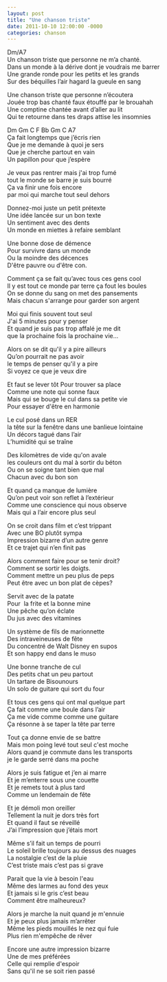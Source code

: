 ```yaml
---
layout: post
title: "Une chanson triste"
date: 2011-10-10 12:00:00 -0000
categories: chanson
---
```


Dm/A7  
Un chanson triste que personne ne m’a chanté.  
Dans un monde à la dérive dont je voudrais me barrer  
Une grande ronde pour les petits et les grands  
Sur des béquilles l’air hagard la gueule en sang

Une chanson triste que personne n’écoutera  
Jouée trop bas chanté faux étouffé par le brouahah  
Une comptine chantée avant d’aller au lit  
Qui te retourne dans tes draps attise les insomnies

Dm Gm C F Bb Gm C A7  
Ça fait longtemps que j’écris rien  
Que je me demande à quoi je sers  
Que je cherche partout en vain  
Un papillon pour que j’espère

Je veux pas rentrer mais j'ai trop fumé  
tout le monde se barre je suis bourré  
Ça va finir une fois encore  
par moi qui marche tout seul dehors

Donnez-moi juste un petit prétexte  
Une idée lancée sur un bon texte  
Un sentiment avec des dents  
Un monde en miettes à refaire semblant

Une bonne dose de démence  
Pour survivre dans un monde  
Ou la moindre des décences  
D'être pauvre ou d'être con.

Comment ça se fait qu’avec tous ces gens cool  
Il y est tout ce monde par terre ça fout les boules  
On se donne du sang on met des pansements  
Mais chacun s'arrange pour garder son argent

Moi qui finis souvent tout seul  
J'ai 5 minutes pour y penser  
Et quand je suis pas trop affalé je me dit  
que la prochaine fois la prochaine vie...

Alors on se dit qu'il y a pire ailleurs  
Qu’on pourrait ne pas avoir  
le temps de penser qu'il y a pire  
Si voyez ce que je veux dire

Et faut se lever tôt Pour trouver sa place  
Comme une note qui sonne faux  
Mais qui se bouge le cul dans sa petite vie  
Pour essayer d'être en harmonie

Le cul posé dans un RER  
la tête sur la fenêtre dans une banlieue lointaine  
Un décors tagué dans l’air  
L’humidité qui se traîne

Des kilomètres de vide qu'on avale  
les couleurs ont du mal à sortir du béton  
Ou on se soigne tant bien que mal  
Chacun avec du bon son

Et quand ça manque de lumière  
Qu’on peut voir son reflet à l’extérieur  
Comme une conscience qui nous observe  
Mais qui a l’air encore plus seul

On se croit dans film et c’est trippant  
Avec une BO plutôt sympa  
Impression bizarre d’un autre genre  
Et ce trajet qui n’en finit pas

Alors comment faire pour se tenir droit?  
Comment se sortir les doigts.  
Comment mettre un peu plus de peps  
Peut être avec un bon plat de cèpes?

Servit avec de la patate  
Pour  la frite et la bonne mine  
Une pêche qu’on éclate  
Du jus avec des vitamines

Un système de fils de marionnette  
Des intraveineuses de fête  
Du concentré de Walt Disney en supos  
Et son happy end dans le muso

Une bonne tranche de cul  
Des petits chat un peu partout  
Un tartare de Bisounours  
Un solo de guitare qui sort du four

Et tous ces gens qui ont mal quelque part  
Ça fait comme une boule dans l’air  
Ça me vide comme comme une guitare  
Ça résonne à se taper la tête par terre

Tout ça donne envie de se battre  
Mais mon poing levé tout seul c'est moche  
Alors quand je commute dans les transports  
je le garde serré dans ma poche

Alors je suis fatigue et j’en ai marre  
Et je m’enterre sous une couette  
Et je remets tout à plus tard  
Comme un lendemain de fête

Et je démoli mon oreiller  
Tellement la nuit je dors très fort  
Et quand il faut se réveillé  
J’ai l’impression que j’étais mort

Même s’il fait un temps de pourri  
Le soleil brille toujours au dessus des nuages  
La nostalgie c’est de la pluie  
C’est triste mais c’est pas si grave

Parait que la vie à besoin l'eau  
Même des larmes au fond des yeux  
Et jamais si le gris c’est beau  
Comment être malheureux?

Alors je marche la nuit quand je m'ennuie  
Et je peux plus jamais m’arrêter  
Même les pieds mouillés le nez qui fuie  
Plus rien m'empêche de rêver

Encore une autre impression bizarre  
Une de mes préférées  
Celle qui remplie d'espoir  
Sans qu'il ne se soit rien passé
